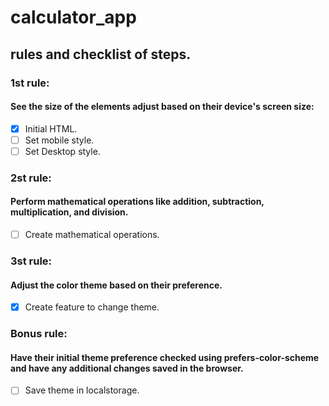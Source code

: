 # calculator_app

## rules and checklist of steps.

### 1st rule:

#### See the size of the elements adjust based on their device's screen size:

- [x] Initial HTML.
- [ ] Set mobile style.
- [ ] Set Desktop style.

### 2st rule:

#### Perform mathematical operations like addition, subtraction, multiplication, and division.

- [ ] Create mathematical operations.

### 3st rule:

#### Adjust the color theme based on their preference.

- [X] Create feature to change theme.

### Bonus rule:

#### Have their initial theme preference checked using prefers-color-scheme and have any additional changes saved in the browser.

- [ ] Save theme in localstorage.
